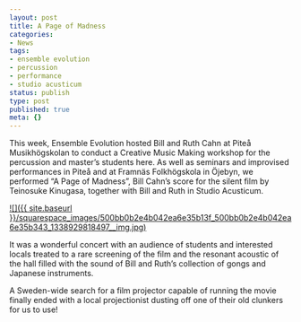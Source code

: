 ```yaml
---
layout: post
title: A Page of Madness
categories:
- News
tags:
- ensemble evolution
- percussion
- performance
- studio acusticum
status: publish
type: post
published: true
meta: {}
---
```


This week, Ensemble Evolution hosted Bill and Ruth Cahn at Piteå Musikhögskolan to conduct a Creative Music Making workshop for the percussion and master’s students here. As well as seminars and improvised performances in Piteå and at Framnäs Folkhögskola in Öjebyn, we performed “A Page of Madness”, Bill Cahn’s score for the silent film by Teinosuke Kinugasa, together with Bill and Ruth in Studio Acusticum.
  
      
[![]({{ site.baseurl }}/squarespace_images/500bb0b2e4b042ea6e35b13f_500bb0b2e4b042ea6e35b343_1338929818497__img.jpg)](javascript:showFullImage('/display/ShowImage?imageUrl=%2Fstorage%2Fthumbnails%2F16134871-18592233-thumbnail.jpg%3F__SQUARESPACE_CACHEVERSION%3D1338929820061',364,600);)
  


It was a wonderful concert with an audience of students and interested locals treated to a rare screening of the film and the resonant acoustic of the hall filled with the sound of Bill and Ruth’s collection of gongs and Japanese instruments.

A Sweden-wide search for a film projector capable of running the movie finally ended with a local projectionist dusting off one of their old clunkers for us to use!
